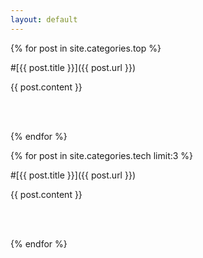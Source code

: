 ```yaml
---
layout: default
---
```


{% for post in site.categories.top %}

#[{{ post.title }}]({{ post.url }})

{{ post.content }}

<br/>
<br/>

{% endfor %}

{% for post in site.categories.tech limit:3 %}

#[{{ post.title }}]({{ post.url }})

{{ post.content }}

<br/>
<br/>

{% endfor %}

<script type="text/javascript">
    $(function(){
        $("pre").addClass("prettyprint");
        prettyPrint();
    });
</script>


